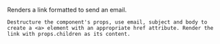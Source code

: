 Renders a link formatted to send an email.
```
Destructure the component's props, use email, subject and body to 
create a <a> element with an appropriate href attribute. Render the 
link with props.children as its content.
 ```